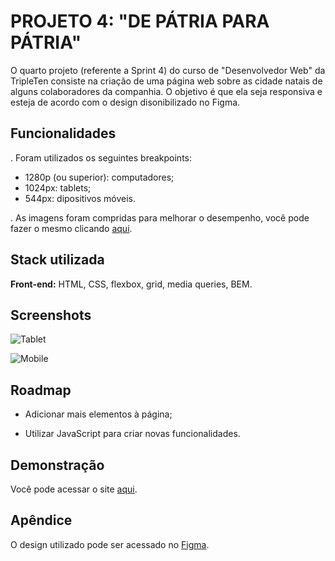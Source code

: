 
# PROJETO 4: "DE PÁTRIA PARA PÁTRIA"

O quarto projeto (referente a Sprint 4) do curso de "Desenvolvedor Web" da TripleTen consiste na criação de uma página web sobre as cidade natais de alguns colaboradores da companhia. O objetivo é que ela seja responsiva e esteja de acordo com o design disonibilizado no Figma.


## Funcionalidades

. Foram utilizados os seguintes breakpoints:
- 1280p (ou superior): computadores;
- 1024px: tablets;
- 544px: dipositivos móveis.

. As imagens foram compridas para melhorar o desempenho, você pode fazer o mesmo clicando [aqui](https://tinypng.com/).


## Stack utilizada

**Front-end:** HTML, CSS, flexbox, grid, media queries, BEM.




## Screenshots

![Tablet](https://github.com/vinib96/web_project_homeland/assets/141737376/8d363a70-618a-4579-91b5-8f097eec40b0)


![Mobile](https://github.com/vinib96/web_project_homeland/assets/141737376/3fbfd023-3bf3-450f-ac58-452437840581)
## Roadmap

- Adicionar mais elementos à página;

- Utilizar JavaScript para criar novas funcionalidades.


## Demonstração

Você pode acessar o site [aqui](vinib96.github.io/web_project_homeland/).


## Apêndice

O design utilizado pode ser acessado no [Figma](https://www.figma.com/file/SmvybPiUMHqeIxrAsOU8DC/Web_Brief_Sprint_4_PT-%7C-De-P%C3%A1tria-para-P%C3%A1tria-%7C-desktop-%2B-mobile?type=design&node-id=0-1&t=cwXHyAoqJMMe9aCm-0).

